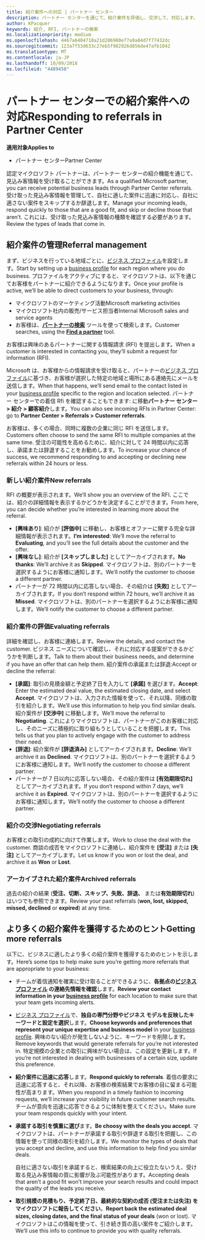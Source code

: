 ```yaml
---
title: 紹介案件への対応 | パートナー センター
description: パートナー センターを通じて、紹介案件を評価し、交渉して、対応します。
author: KPacquer
keywords: 紹介, RFI, パートナーの検索
ms.localizationpriority: medium
ms.openlocfilehash: 4467a6404718a21d206980e77a9a84d7f77432dc
ms.sourcegitcommit: 123a7f53d633c27eb5f982926d856de47afb1042
ms.translationtype: MT
ms.contentlocale: ja-JP
ms.lasthandoff: 10/09/2018
ms.locfileid: "4489458"
---
```

# <a name="responding-to-referrals-in-partner-center"></a><span data-ttu-id="ed55e-104">パートナー センターでの紹介案件への対応</span><span class="sxs-lookup"><span data-stu-id="ed55e-104">Responding to referrals in Partner Center</span></span>

**<span data-ttu-id="ed55e-105">適用対象</span><span class="sxs-lookup"><span data-stu-id="ed55e-105">Applies to</span></span>**

-  <span data-ttu-id="ed55e-106">パートナー センター</span><span class="sxs-lookup"><span data-stu-id="ed55e-106">Partner Center</span></span>

<span data-ttu-id="ed55e-107">認定マイクロソフト パートナーは、パートナー センターの紹介機能を通じて、見込み客情報を受け取ることができます。</span><span class="sxs-lookup"><span data-stu-id="ed55e-107">As a qualified Microsoft partner, you can receive potential business leads through Partner Center referrals.</span></span> <span data-ttu-id="ed55e-108">受け取った見込み客情報を管理して、自社に適した案件に迅速に対応し、自社に適さない案件をスキップするか辞退します。</span><span class="sxs-lookup"><span data-stu-id="ed55e-108">Manage your incoming leads, respond quickly to those that are a good fit, and skip or decline those that aren’t.</span></span> <span data-ttu-id="ed55e-109">これには、受け取った見込み客情報の種類を確認する必要があります。</span><span class="sxs-lookup"><span data-stu-id="ed55e-109">Review the types of leads that come in.</span></span> 

## <a name="referral-management"></a><span data-ttu-id="ed55e-110">紹介案件の管理</span><span class="sxs-lookup"><span data-stu-id="ed55e-110">Referral management</span></span>

<span data-ttu-id="ed55e-111">まず、ビジネスを行っている地域ごとに、[ビジネス プロファイル](create-a-marketing-profile.md)を設定します。</span><span class="sxs-lookup"><span data-stu-id="ed55e-111">Start by setting up a [business profile](create-a-marketing-profile.md) for each region where you do business.</span></span> <span data-ttu-id="ed55e-112">プロファイルをアクティブにすると、マイクロソフトは、以下を通じてお客様をパートナーに紹介できるようになります。</span><span class="sxs-lookup"><span data-stu-id="ed55e-112">Once your profile is active, we’ll be able to direct customers to your business, through:</span></span>

*  <span data-ttu-id="ed55e-113">マイクロソフトのマーケティング活動</span><span class="sxs-lookup"><span data-stu-id="ed55e-113">Microsoft marketing activities</span></span>
*  <span data-ttu-id="ed55e-114">マイクロソフト社内の販売/サービス担当者</span><span class="sxs-lookup"><span data-stu-id="ed55e-114">Internal Microsoft sales and service agents</span></span>
*  <span data-ttu-id="ed55e-115">お客様は、**[パートナーの検索](https://partnercenter.microsoft.com/pcv/search)** ツールを使って検索します。</span><span class="sxs-lookup"><span data-stu-id="ed55e-115">Customer searches, using the **[Find a partner](https://partnercenter.microsoft.com/pcv/search)** tool.</span></span>

<span data-ttu-id="ed55e-116">お客様は興味のあるパートナーに関する情報請求 (RFI) を提出します。</span><span class="sxs-lookup"><span data-stu-id="ed55e-116">When a customer is interested in contacting you, they’ll submit a request for information (RFI).</span></span> 

<span data-ttu-id="ed55e-117">Microsoft は、お客様からの情報請求を受け取ると、パートナーの[ビジネス プロファイル](create-a-marketing-profile.md)に基づき、お客様が選択した特定の地域と場所にある連絡先にメールを送信します。</span><span class="sxs-lookup"><span data-stu-id="ed55e-117">When that happens, we’ll send email to the contact listed in your [business profile](create-a-marketing-profile.md) specific to the region and location selected.</span></span> <span data-ttu-id="ed55e-118">パートナー センターでの着信 Rfi を確認することもできます: に移動**パートナー センター > 紹介 > 顧客紹介**します。</span><span class="sxs-lookup"><span data-stu-id="ed55e-118">You can also see incoming RFIs in Partner Center: go to **Partner Center > Referrals > Customer referrals**.</span></span>

<span data-ttu-id="ed55e-119">お客様は、多くの場合、同時に複数の企業に同じ RFI を送信します。</span><span class="sxs-lookup"><span data-stu-id="ed55e-119">Customers often choose to send the same RFI to multiple companies at the same time.</span></span> <span data-ttu-id="ed55e-120">受注の可能性を高めるために、紹介に対して 24 時間以内に応答し、承諾または辞退することをお勧めします。</span><span class="sxs-lookup"><span data-stu-id="ed55e-120">To increase your chance of success, we recommend responding to and accepting or declining new referrals within 24 hours or less.</span></span>

### <a name="new-referrals"></a><span data-ttu-id="ed55e-121">新しい紹介案件</span><span class="sxs-lookup"><span data-stu-id="ed55e-121">New referrals</span></span>

<span data-ttu-id="ed55e-122">RFI の概要が表示されます。</span><span class="sxs-lookup"><span data-stu-id="ed55e-122">We’ll show you an overview of the RFI.</span></span> <span data-ttu-id="ed55e-123">ここでは、紹介の詳細情報を表示するかどうかを決定することができます。</span><span class="sxs-lookup"><span data-stu-id="ed55e-123">From here, you can decide whether you’re interested in learning more about the referral.</span></span> 

*  <span data-ttu-id="ed55e-124">**[興味あり]**: 紹介が **[評価中]** に移動し、お客様とオファーに関する完全な詳細情報が表示されます。</span><span class="sxs-lookup"><span data-stu-id="ed55e-124">**I’m interested**: We’ll move the referral to **Evaluating**, and you’ll see the full details about the customer and the offer.</span></span> 
*  <span data-ttu-id="ed55e-125">**[興味なし]**: 紹介が **[スキップしました]** としてアーカイブされます。</span><span class="sxs-lookup"><span data-stu-id="ed55e-125">**No thanks**: We’ll archive it as **Skipped**.</span></span> <span data-ttu-id="ed55e-126">マイクロソフトは、別のパートナーを選択するようにお客様に通知します。</span><span class="sxs-lookup"><span data-stu-id="ed55e-126">We’ll notify the customer to choose a different partner.</span></span>
*  <span data-ttu-id="ed55e-127">パートナーが 72 時間以内に応答しない場合、その紹介は **[失敗]** としてアーカイブされます。</span><span class="sxs-lookup"><span data-stu-id="ed55e-127">If you don’t respond within 72 hours, we’ll archive it as **Missed**.</span></span> <span data-ttu-id="ed55e-128">マイクロソフトは、別のパートナーを選択するようにお客様に通知します。</span><span class="sxs-lookup"><span data-stu-id="ed55e-128">We’ll notify the customer to choose a different partner.</span></span>

### <a name="evaluating-referrals"></a><span data-ttu-id="ed55e-129">紹介案件の評価</span><span class="sxs-lookup"><span data-stu-id="ed55e-129">Evaluating referrals</span></span>

<span data-ttu-id="ed55e-130">詳細を確認し、お客様に連絡します。</span><span class="sxs-lookup"><span data-stu-id="ed55e-130">Review the details, and contact the customer.</span></span> <span data-ttu-id="ed55e-131">ビジネス ニーズについて確認し、それに対応する提案ができるかどうかを判断します。</span><span class="sxs-lookup"><span data-stu-id="ed55e-131">Talk to them about their business needs, and determine if you have an offer that can help them.</span></span> <span data-ttu-id="ed55e-132">紹介案件の承諾または辞退:</span><span class="sxs-lookup"><span data-stu-id="ed55e-132">Accept or decline the referral:</span></span> 

*  <span data-ttu-id="ed55e-133">**[承諾]**: 取引の見積金額と予定終了日を入力して **[承諾]** を選びます。</span><span class="sxs-lookup"><span data-stu-id="ed55e-133">**Accept**: Enter the estimated deal value, the estimated closing date, and select **Accept**.</span></span> <span data-ttu-id="ed55e-134">マイクロソフトは、入力された情報を使って、それ以降、同様の取引を紹介します。</span><span class="sxs-lookup"><span data-stu-id="ed55e-134">We’ll use this information to help you find similar deals.</span></span> <span data-ttu-id="ed55e-135">紹介案件が **[交渉中]** に移動します。</span><span class="sxs-lookup"><span data-stu-id="ed55e-135">We’ll move the referral to **Negotiating**.</span></span> <span data-ttu-id="ed55e-136">これによりマイクロソフトは、パートナーがこのお客様に対応し、そのニーズに積極的に取り組もうとしていることを把握します。</span><span class="sxs-lookup"><span data-stu-id="ed55e-136">This tells us that you plan to actively engage with the customer to address their need.</span></span>
*  <span data-ttu-id="ed55e-137">**[辞退]**: 紹介案件が **[辞退済み]** としてアーカイブされます。</span><span class="sxs-lookup"><span data-stu-id="ed55e-137">**Decline**: We’ll archive it as **Declined**.</span></span> <span data-ttu-id="ed55e-138">マイクロソフトは、別のパートナーを選択するようにお客様に通知します。</span><span class="sxs-lookup"><span data-stu-id="ed55e-138">We’ll notify the customer to choose a different partner.</span></span>
*  <span data-ttu-id="ed55e-139">パートナーが 7 日以内に応答しない場合、その紹介案件は **[有効期限切れ]** としてアーカイブされます。</span><span class="sxs-lookup"><span data-stu-id="ed55e-139">If you don’t respond within 7 days, we’ll archive it as **Expired**.</span></span> <span data-ttu-id="ed55e-140">マイクロソフトは、別のパートナーを選択するようにお客様に通知します。</span><span class="sxs-lookup"><span data-stu-id="ed55e-140">We’ll notify the customer to choose a different partner.</span></span>

### <a name="negotiating-referrals"></a><span data-ttu-id="ed55e-141">紹介の交渉</span><span class="sxs-lookup"><span data-stu-id="ed55e-141">Negotiating referrals</span></span>

<span data-ttu-id="ed55e-142">お客様との取引の成約に向けて作業します。</span><span class="sxs-lookup"><span data-stu-id="ed55e-142">Work to close the deal with the customer.</span></span> <span data-ttu-id="ed55e-143">商談の成否をマイクロソフトに連絡し、紹介案件を **[受注]** または **[失注]** としてアーカイブします。</span><span class="sxs-lookup"><span data-stu-id="ed55e-143">Let us know if you won or lost the deal, and archive it as **Won** or **Lost**.</span></span> 

### <a name="archived-referrals"></a><span data-ttu-id="ed55e-144">アーカイブされた紹介案件</span><span class="sxs-lookup"><span data-stu-id="ed55e-144">Archived referrals</span></span>

<span data-ttu-id="ed55e-145">過去の紹介の結果 (**受注、切断、スキップ、失敗、辞退、** または**有効期限切れ**) はいつでも参照できます。</span><span class="sxs-lookup"><span data-stu-id="ed55e-145">Review your past referrals (**won, lost, skipped, missed, declined** or **expired**) at any time.</span></span> 

## <a name="getting-more-referrals"></a><span data-ttu-id="ed55e-146">より多くの紹介案件を獲得するためのヒント</span><span class="sxs-lookup"><span data-stu-id="ed55e-146">Getting more referrals</span></span>

<span data-ttu-id="ed55e-147">以下に、ビジネスに適したより多くの紹介案件を獲得するためのヒントを示します。</span><span class="sxs-lookup"><span data-stu-id="ed55e-147">Here’s some tips to help make sure you’re getting more referrals that are appropriate to your business:</span></span>

*  <span data-ttu-id="ed55e-148">チームが着信通知を確実に受け取ることができるように、**各拠点の[ビジネス プロファイル](create-a-marketing-profile.md) の連絡先情報を確認**します。</span><span class="sxs-lookup"><span data-stu-id="ed55e-148">**Review your contact information in your [business profile](create-a-marketing-profile.md)** for each location to make sure that your team gets incoming alerts.</span></span>

*  <span data-ttu-id="ed55e-149">[ビジネス プロファイル](create-a-marketing-profile.md)で、**独自の専門分野やビジネス モデルを反映したキーワードと設定を選択**します。</span><span class="sxs-lookup"><span data-stu-id="ed55e-149">**Choose keywords and preferences that represent your unique expertise and business model** in your [business profile](create-a-marketing-profile.md).</span></span> <span data-ttu-id="ed55e-150">興味のない紹介が発生しないように、キーワードを削除します。</span><span class="sxs-lookup"><span data-stu-id="ed55e-150">Remove keywords that would generate referrals for you’re not interested in.</span></span> <span data-ttu-id="ed55e-151">特定規模の企業との取引に興味がない場合は、この設定を更新します。</span><span class="sxs-lookup"><span data-stu-id="ed55e-151">If you’re not interested in dealing with businesses of a certain size, update this preference.</span></span>

*  <span data-ttu-id="ed55e-152">**紹介案件に迅速に応答**します。</span><span class="sxs-lookup"><span data-stu-id="ed55e-152">**Respond quickly to referrals**.</span></span> <span data-ttu-id="ed55e-153">着信の要求に迅速に応答すると、それ以降、お客様の検索結果でお客様の目に留まる可能性が高まります。</span><span class="sxs-lookup"><span data-stu-id="ed55e-153">When you respond in a timely fashion to incoming requests, we’ll increase your visibility in future customer search results.</span></span> <span data-ttu-id="ed55e-154">チームが意向を迅速に応答できるように体制を整えてください。</span><span class="sxs-lookup"><span data-stu-id="ed55e-154">Make sure your team responds quickly with your intent.</span></span>

*  <span data-ttu-id="ed55e-155">**承諾する取引を慎重に選び**ます。</span><span class="sxs-lookup"><span data-stu-id="ed55e-155">**Be choosy with the deals you accept**.</span></span> <span data-ttu-id="ed55e-156">マイクロソフトは、パートナーが承諾する取引や辞退する取引を把握し、この情報を使って同様の取引を紹介します。</span><span class="sxs-lookup"><span data-stu-id="ed55e-156">We monitor the types of deals that you accept and decline, and use this information to help find you similar deals.</span></span> 

   <span data-ttu-id="ed55e-157">自社に適さない取引を承諾すると、検索結果の向上に役立たないうえ、受け取る見込み客情報の質に影響が及ぶ可能性があります。</span><span class="sxs-lookup"><span data-stu-id="ed55e-157">Accepting deals that aren’t a good fit won’t improve your search results and could impact the quality of the leads you receive.</span></span>

*  <span data-ttu-id="ed55e-158">**取引規模の見積もり、予定終了日、最終的な契約の成否 (受注または失注) をマイクロソフトに報告してください**。</span><span class="sxs-lookup"><span data-stu-id="ed55e-158">**Report back the estimated deal sizes, closing dates, and the final status of your deals** (won or lost).</span></span> <span data-ttu-id="ed55e-159">マイクロソフトはこの情報を使って、引き続き質の高い案件をご紹介します。</span><span class="sxs-lookup"><span data-stu-id="ed55e-159">We’ll use this info to continue to provide you with quality referrals.</span></span>
